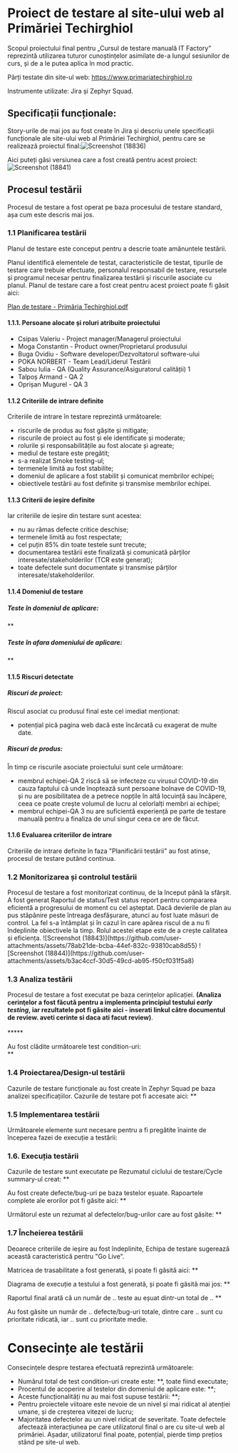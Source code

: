 <h1>Proiect de testare al site-ului web al Primăriei Techirghiol</h1>

Scopul proiectului final pentru „Cursul de testare manuală IT Factory” reprezintă utilizarea tuturor cunoștințelor asimilate de-a lungul sesiunilor de curs, și de a le putea aplica în mod practic.

Părți testate din site-ul web: https://www.primariatechirghiol.ro

Instrumente utilizate: Jira și Zephyr Squad.

<h2>Specificații funcționale:</h2>

Story-urile de mai jos au fost create în Jira și descriu unele specificații funcționale ale site-ului web al Primăriei Techirghiol, pentru care se realizează proiectul final:![Screenshot (18836)](https://github.com/user-attachments/assets/dd41c737-50f0-497d-a5ea-cfc3494f6a20)

Aici puteți găsi versiunea care a fost creată pentru acest proiect:
![Screenshot (18841)](https://github.com/user-attachments/assets/cf0efd5d-01a2-44cb-b9f2-51ed45697818)

<h2>Procesul testării</h2>

Procesul de testare a fost operat pe baza procesului de testare standard, așa cum este descris mai jos.

<h3>1.1 Planificarea testării</h3>

Planul de testare este conceput pentru a descrie toate amănuntele testării.

Planul identifică elementele de testat, caracteristicile de testat, tipurile de testare care trebuie efectuate, personalul responsabil de testare, resursele și programul necesar pentru finalizarea testării și riscurile asociate cu planul. Planul de testare care a fost creat pentru acest proiect poate fi găsit aici:

[Plan de testare - Primăria Techirghiol.pdf](https://shorturl.at/CyqdA) 

<h4>1.1.1. Persoane alocate și roluri atribuite proiectului</h4>

<ul>
  <li>Csipas Valeriu - Project manager/Managerul proiectului</li> 
  <li>Moga Constantin - Product owner/Proprietarul produsului</li> 
  <li>Buga Ovidiu - Software developer/Dezvoltatorul software-ului</li> 
  <li>POKA NORBERT - Team Lead/Liderul Testării</li>  
  <li>Sabou Iulia - QA (Quality Assurance/Asiguratorul calității) 1</li> 
  <li>Talpoș Armand - QA 2</li> 
  <li>Oprișan Mugurel	- QA 3</li> 
</ul>

<h4>1.1.2 Criteriile de intrare definite</h4>
Criteriile de intrare în testare reprezintă următoarele:
<ul>
  <li>riscurile de produs au fost gășite și mitigate;</li> 
  <li>riscurile de proiect au fost și ele identificate și moderate;</li> 
  <li>rolurile și responsabilitățile au fost alocate și agreate;</li> 
  <li>mediul de testare este pregătit;</li> 
  <li>s-a realizat Smoke testing-ul;</li> 
  <li>termenele limită au fost stabilite;</li> 
  <li>domeniul de aplicare a fost stabilit și comunicat membrilor echipei;</li> 
  <li>obiectivele testării au fost definite și transmise membrilor echipei.</li> 
</ul>

<h4>1.1.3 Criterii de ieșire definite</h4>
Iar criteriile de ieșire din testare sunt acestea:
<ul>
  <li>nu au rămas defecte critice deschise;</li> 
  <li>termenele limită au fost respectate;</li> 
  <li>cel puțin 85% din toate testele sunt trecute;</li> 
  <li>documentarea testării este finalizată și comunicată părților interesate/stakeholderilor (TCR este generat);</li> 
  <li>toate defectele sunt documentate și transmise părților interesate/stakeholderilor.</li> 
</ul>

<h4>1.1.4 Domeniul de testare</h4>

<h5>Teste în domeniul de aplicare:</h5>
**

<h5>Teste în afara domeniului de aplicare:</h5>
**

<h4>1.1.5 Riscuri detectate</h4>

<h5>Riscuri de proiect:</h5>
Riscul asociat cu produsul final este cel imediat menționat:
<ul>
  <li>potențial pică pagina web dacă este încărcată cu exagerat de multe date.</li> 
</ul>

<h5>Riscuri de produs:</h5>
În timp ce riscurile asociate proiectului sunt cele următoare:
<ul>
  <li>membrul echipei-QA 2 riscă să se infecteze cu virusul COVID-19 din cauza faptului că unde înoptează sunt persoane bolnave de COVID-19, și nu are posibilitatea de a petrece nopțile în altă locuință sau încăpere, ceea ce poate crește volumul de lucru al celorlalți membri ai echipei;</li>
  <li>membrul echipei-QA 3 nu are suficientă experiență pe parte de testare manuală pentru a finaliza de unul singur ceea ce are de făcut.</li>
</ul>

<h4>1.1.6 Evaluarea criteriilor de intrare</h4>

Criteriile de intrare definite în faza "Planificării testării" au fost atinse, procesul de testare putând continua.
  
<h3>1.2 Monitorizarea și controlul testării</h3>
Procesul de testare a fost monitorizat continuu, de la început până la sfârșit. A fost generat Raportul de status/Test status report pentru compararea eficientă a progresului de moment cu cel așteptat. Dacă devierile de plan au pus stăpânire peste întreaga desfășurare, atunci au fost luate măsuri de control. La fel s-a întâmplat și în cazul în care apărea riscul de a nu fi îndeplinite obiectivele la timp. Rolul acestei etape este de a crește calitatea și eficiența. 
![Screenshot (18843)](https://github.com/user-attachments/assets/78ab21de-bcba-44ef-832c-93810cab8d55)
![Screenshot (18844)](https://github.com/user-attachments/assets/b3ac4ccf-30d5-49cd-ab95-f50cf031f5a8)

  
<h3>1.3 Analiza testării</h3>
Procesul de testare a fost executat pe baza cerințelor aplicației. <b>(Analiza cerinţelor a fost făcută pentru a implementa principiul testului <i>early testing</i>, iar rezultatele pot fi găsite aici - inserati linkul către documentul de review. aveti cerinte si daca ati facut review)</b>. <br><br>
*****

Au fost clădite următoarele test condition-uri: <br>
**

<h3>1.4 Proiectarea/Design-ul testării</h3>

Cazurile de testare funcționale au fost create în Zephyr Squad pe baza analizei specificațiilor. Cazurile de testare pot fi accesate aici:
**

<h3>1.5 Implementarea testării</h3>

Următoarele elemente sunt necesare pentru a fi pregătite înainte de începerea fazei de execuție a testării:

<h3>1.6. Execuția testării</h3>

Cazurile de testare sunt executate pe Rezumatul ciclului de testare/Cycle summary-ul creat:
**

Au fost create defecte/bug-uri pe baza testelor eșuate. Rapoartele complete ale erorilor pot fi găsite aici:
**

Următorul este un rezumat al defectelor/bug-urilor care au fost găsite:
**

<h3>1.7 Încheierea testării</h3>
Deoarece criteriile de ieșire au fost îndeplinite, Echipa de testare sugerează această caracteristică pentru "Go Live".

Matricea de trasabilitate a fost generată, și poate fi găsită aici:
**

Diagrama de execuție a testului a fost generată, și poate fi găsită mai jos:
**

Raportul final arată că un număr de .. teste au eșuat dintr-un total de ..
**

Au fost găsite un număr de .. defecte/bug-uri totale, dintre care .. sunt cu prioritate ridicată, iar .. sunt cu prioritate medie.

<h1>Consecințe ale testării</h1>

Consecințele despre testarea efectuată reprezintă următoarele:
<ul>
  <li>Numărul total de test condition-uri create este: **, toate fiind executate;</li>
  <li>Procentul de acoperire al testelor din domeniul de aplicare este: **;</li>
  <li>Aceste funcționalități nu au mai fost supuse testării: **;</li>
  <li>Pentru proiectele viitoare este nevoie de un nivel și mai ridicat al atenției umane, și de creșterea vitezei de lucru;
  <li>Majoritatea defectelor au un nivel ridicat de severitate. Toate defectele afectează interacțiunea pe care utilizatorul final o are cu site-ul web al primăriei. Așadar, utilizatorul final poate, potențial, pierde timp prețios stând pe site-ul web.</li>
</ul>
